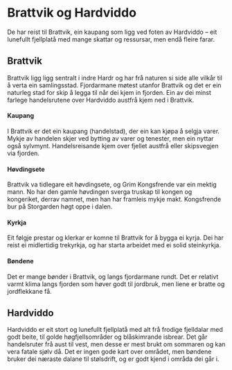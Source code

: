 # Brattvik og Hardviddo

De har reist til Brattvik, ein kaupang som ligg ved foten av Hardviddo – eit lunefullt fjellplatå med mange skattar og ressursar, men endå fleire farar.

## Brattvik

Brattvik ligg  ligg sentralt i indre Hardr og har frå naturen si side alle vilkår til å verta ein samlingsstad. Fjordarmane møtest utanfor Brattvik og det er ein naturleg stad for skip å legga til når dei kjem in fjorden. Ein av dei minst farlege handelsrutene over Hardviddo austfrå kjem ned i Brattvik.

#### Kaupang

I Brattvik er det ein kaupang (handelstad), der ein kan kjøpa å selgja varer. Mykje av handelen skjer ved bytting av varer og tenester, men ein nyttar også sylvmynt. Handelsreisande kjem over fjellet austfrå eller skipsvegjen via fjorden.

#### Høvdingsete

Brattvik va tidlegare eit høvdingsete, og Grim Kongsfrende var ein mektig mann. No har den gamle høvdingen sverga truskap til kongen og kongeriket, derrav namnet, men han har framleis mykje makt. Kongsfrende bur på Storgarden høgt oppe i dalen.

#### Kyrkja

Eit følgje prestar og klerkar er komne til Brattvik for å bygga ei kyrja. Dei har reist ei midlertidig trekyrkja, og har starta arbeidet med ei solid steinkyrkja.

#### Bøndene

Det er mange bønder i Brattvik, og langs fjordarmane rundt. Det er relativt varmt klima langs fjorden som høver godt til jordbruk, men liene er bratte og jordflekkane få. 

## Hardviddo

Hardviddo er eit stort og lunefullt fjellplatå med alt frå frodige fjelldalar med godt beite, til golde høgfjellsområder og blåskimrande isbrear. Det går handelsruter frå aust til vest, men desse er mest brukt om sommaren og kan vera fatale sjølv då. Det er ingen gode kart over området, men bøndene bruker dei næraste dalane til stølsdrift, og er godt kjend i områda dei går i.
